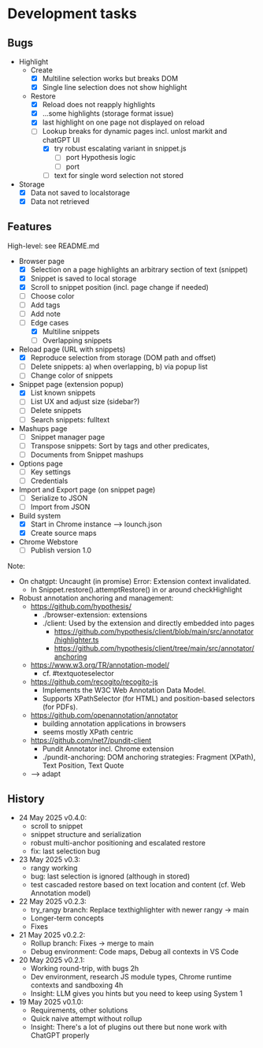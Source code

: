 # Development tasks

## Bugs

- Highlight
  - Create
    - [x] Multiline selection works but breaks DOM
    - [x] Single line selection does not show highlight
  - Restore
    - [x] Reload does not reapply highlights
    - [x] ...some highlights (storage format issue)
    - [x] last highlight on one page not displayed on reload
    - [ ] Lookup breaks for dynamic pages incl. unlost markit and chatGPT UI
      - [x] try robust escalating variant in snippet.js
        - [ ] port Hypothesis logic
        - [ ] port 
      - [ ] text for single word selection not stored
- Storage
  - [x] Data not saved to localstorage
  - [x] Data not retrieved

## Features

High-level: see README.md

- Browser page
  - [x] Selection on a page highlights an arbitrary section of text (snippet)
  - [x] Snippet is saved to local storage
  - [x] Scroll to snippet position (incl. page change if needed)
  - [ ] Choose color
  - [ ] Add tags
  - [ ] Add note
  - [ ] Edge cases
    - [x] Multiline snippets
    - [ ] Overlapping snippets
- Reload page (URL with snippets)
  - [x] Reproduce selection from storage (DOM path and offset)
  - [ ] Delete snippets: a) when overlapping, b) via popup list
  - [ ] Change color of snippets
- Snippet page (extension popup)
  - [x] List known snippets
  - [ ] List UX and adjust size (sidebar?)
  - [ ] Delete snippets
  - [ ] Search snippets: fulltext
- Mashups page
  - [ ] Snippet manager page
  - [ ] Transpose snippets: Sort by tags and other predicates, 
  - [ ] Documents from Snippet mashups
- Options page
  - [ ] Key settings
  - [ ] Credentials
- Import and Export page (on snippet page)
  - [ ] Serialize to JSON
  - [ ] Import from JSON
- Build system
  - [x] Start in Chrome instance --> lounch.json
  - [x] Create source maps
- Chrome Webstore
  - [ ] Publish version 1.0

Note:
- On chatgpt: Uncaught (in promise) Error: Extension context invalidated.
  - In Snippet.restore().attemptRestore() in or around checkHighlight
- Robust annotation anchoring and management:
  - https://github.com/hypothesis/ 
    - ./browser-extension: extensions
    - ./client: Used by the extension and directly embedded into pages
      - https://github.com/hypothesis/client/blob/main/src/annotator/highlighter.ts
      - https://github.com/hypothesis/client/tree/main/src/annotator/anchoring
  - https://www.w3.org/TR/annotation-model/
    - cf. #textquoteselector
  - https://github.com/recogito/recogito-js
     - Implements the W3C Web Annotation Data Model.
     - Supports XPathSelector (for HTML) and position-based selectors (for PDFs).
  - https://github.com/openannotation/annotator
    - building annotation applications in browsers
    - seems mostly XPath centric
  - https://github.com/net7/pundit-client
    - Pundit Annotator incl. Chrome extension
    - ./pundit-anchoring: DOM anchoring strategies: Fragment (XPath), Text Position, Text Quote
  - --> adapt


## History

- 24 May 2025  v0.4.0:
  - scroll to snippet
  - snippet structure and serialization
  - robust multi-anchor positioning and escalated restore
  - fix: last selection bug
- 23 May 2025  v0.3:
  - rangy working 
  - bug: last selection is ignored (although in stored)
  - test cascaded restore based on text location and content (cf. Web Annotation model)
- 22 May 2025  v0.2.3:
  - try_rangy branch: Replace texthighlighter with newer rangy -> main
  - Longer-term concepts
  - Fixes
- 21 May 2025  v0.2.2:
  - Rollup branch: Fixes -> merge to main
  - Debug environment: Code maps, Debug all contexts in VS Code
- 20 May 2025  v0.2.1:
  - Working round-trip, with bugs 2h
  - Dev environment, research JS module types, Chrome runtime contexts and sandboxing 4h
  - Insight: LLM gives you hints but you need to keep using System 1
- 19 May 2025  v0.1.0:
  - Requirements, other solutions
  - Quick naive attempt without rollup
  - Insight: There's a lot of plugins out there but none work with ChatGPT properly
